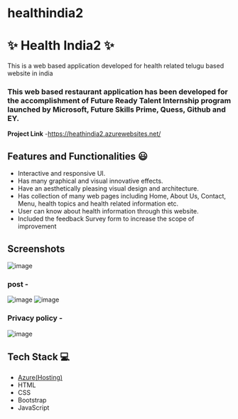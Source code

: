 # healthindia2

# ✨ Health India2 ✨

This is a web based application developed for health related telugu based website in india

### This web based restaurant application has been developed for the accomplishment of Future Ready Talent Internship program launched by Microsoft, Future Skills Prime, Quess, Github and EY.


**Project Link** -https://heathindia2.azurewebsites.net/


## Features and Functionalities 😃

- Interactive and responsive UI.
- Has many graphical and visual innovative effects.
- Have an aesthetically pleasing visual design and architecture.
- Has collection of many web pages including Home, About Us, Contact, Menu, health topics and health related information etc.
- User can know about health information through this website.
- Included the feedback Survey form to increase the scope of improvement 

## Screenshots

 ![image](https://user-images.githubusercontent.com/110236434/195670706-f61e1212-dfb0-400c-8a83-d44c97c8f09c.png)





   

### post -

![image](https://user-images.githubusercontent.com/110236434/195671818-bb3e6584-781f-4403-9565-162bafbbe06d.png)
![image](https://user-images.githubusercontent.com/110236434/195672035-00c1de82-dd1a-47d9-b32a-18a5b4470aaa.png)





### Privacy policy -


![image](https://user-images.githubusercontent.com/110236434/195671466-0612dd4a-fce0-470a-ab5b-2c9f1bcfe9aa.png)




## Tech Stack 💻

- [Azure(Hosting)](https://azure.microsoft.com/en-in/features/azure-portal/)
- HTML
- CSS
- Bootstrap
- JavaScript
